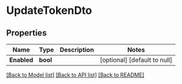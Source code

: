 # UpdateTokenDto

## Properties
| Name        | Type     | Description | Notes                        |
| ----------- | -------- | ----------- | ---------------------------- |
| **Enabled** | **bool** |             | [optional] [default to null] |

[[Back to Model list]](../README.md#documentation-for-models) [[Back to API list]](../README.md#documentation-for-api-endpoints) [[Back to README]](../README.md)
